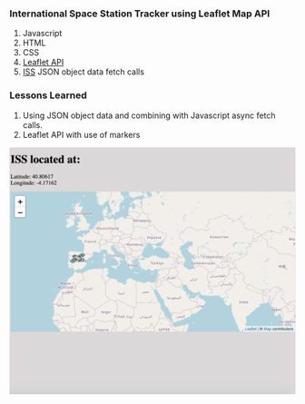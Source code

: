 ### International Space Station Tracker using Leaflet Map API


1. Javascript
2. HTML
3. CSS
4. [Leaflet API](https://leafletjs.com)
5. [ISS](https://api.wheretheiss.at/v1/satellites/25544) JSON object data fetch calls 
   
### Lessons Learned 
1. Using JSON object data and combining with Javascript async fetch calls.
2. Leaflet API with use of markers

![Image of ISS Location](/images/tracker.png)
